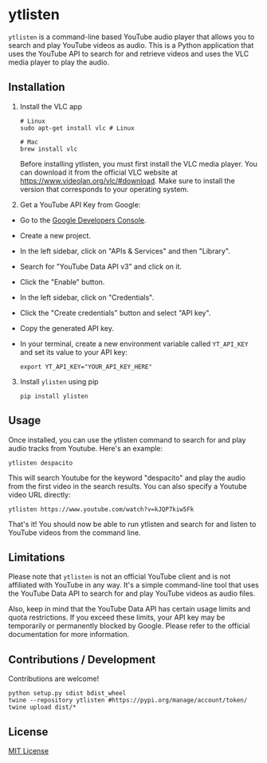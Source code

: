 # ytlisten

`ytlisten` is a command-line based YouTube audio player that allows you to search and play YouTube videos as audio. This is a Python application that uses the YouTube API to search for and retrieve videos and uses the VLC media player to play the audio.

## Installation

1. Install the VLC app

    ```
    # Linux
    sudo apt-get install vlc # Linux
    
    # Mac
    brew install vlc
    ```

    Before installing ytlisten, you must first install the VLC media player. You can download it from the official VLC website at https://www.videolan.org/vlc/#download. Make sure to install the version that corresponds to your operating system.

2. Get a YouTube API Key from Google:

- Go to the [Google Developers Console](https://console.developers.google.com).
- Create a new project.
- In the left sidebar, click on "APIs & Services" and then "Library".
- Search for "YouTube Data API v3" and click on it.
- Click the "Enable" button.
- In the left sidebar, click on "Credentials".
- Click the "Create credentials" button and select "API key".
- Copy the generated API key.
- In your terminal, create a new environment variable called `YT_API_KEY` and set its value to your API key:

    ```
    export YT_API_KEY="YOUR_API_KEY_HERE"
    ```

3. Install `ylisten` using pip

    ```
    pip install ylisten
    ```

## Usage

Once installed, you can use the ytlisten command to search for and play audio tracks from Youtube. Here's an example:

```
ytlisten despacito
```

This will search Youtube for the keyword "despacito" and play the audio from the first video in the search results. You can also specify a Youtube video URL directly:

```
ytlisten https://www.youtube.com/watch?v=kJQP7kiw5Fk
```

That's it! You should now be able to run ytlisten and search for and listen to YouTube videos from the command line.

## Limitations

Please note that `ytlisten` is not an official YouTube client and is not affiliated with YouTube in any way. It's a simple command-line tool that uses the YouTube Data API to search for and play YouTube videos as audio files.

Also, keep in mind that the YouTube Data API has certain usage limits and quota restrictions. If you exceed these limits, your API key may be temporarily or permanently blocked by Google. Please refer to the official documentation for more information.

## Contributions / Development

Contributions are welcome!

```
python setup.py sdist bdist_wheel
twine --repository ytlisten #https://pypi.org/manage/account/token/
twine upload dist/*
```

## License

[MIT License](LICENSE.md)